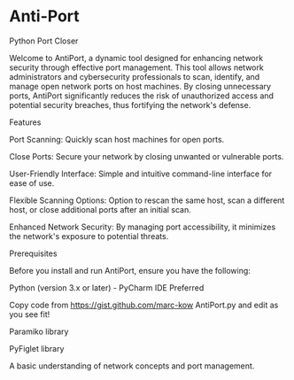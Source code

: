 # Anti-Port

Python Port Closer


Welcome to AntiPort, a dynamic tool designed for enhancing network security through effective port management. This tool allows network administrators and cybersecurity professionals to scan, identify, and manage open network ports on host machines. By closing unnecessary ports, AntiPort significantly reduces the risk of unauthorized access and potential security breaches, thus fortifying the network's defense.

Features

Port Scanning: Quickly scan host machines for open ports.

Close Ports: Secure your network by closing unwanted or vulnerable ports.

User-Friendly Interface: Simple and intuitive command-line interface for ease of use.

Flexible Scanning Options: Option to rescan the same host, scan a different host, or close additional ports after an initial scan.

Enhanced Network Security: By managing port accessibility, it minimizes the network's exposure to potential threats.


Prerequisites

Before you install and run AntiPort, ensure you have the following:

Python (version 3.x or later) - PyCharm IDE Preferred

Copy code from https://gist.github.com/marc-kow AntiPort.py and edit as you see fit!

Paramiko library

PyFiglet library

A basic understanding of network concepts and port management.

